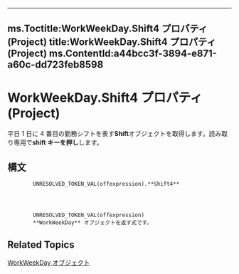 

---
ms.Toctitle:WorkWeekDay.Shift4 プロパティ (Project)
title:WorkWeekDay.Shift4 プロパティ (Project)
ms.ContentId:a44bcc3f-3894-e871-a60c-dd723feb8598
---
# WorkWeekDay.Shift4 プロパティ (Project)




平日 1 日に 4 番目の勤務シフトを表す**Shift**オブジェクトを取得します。読み取り専用で**shift キーを押し**します。

## 構文

            UNRESOLVED_TOKEN_VAL(offexpression).**Shift4**




            UNRESOLVED_TOKEN_VAL(offexpression)
            **WorkWeekDay** オブジェクトを返す式です。



## Related Topics

[WorkWeekDay オブジェクト](b6cbbe5f-11de-de90-e0cc-82bc2027acf5.md)





